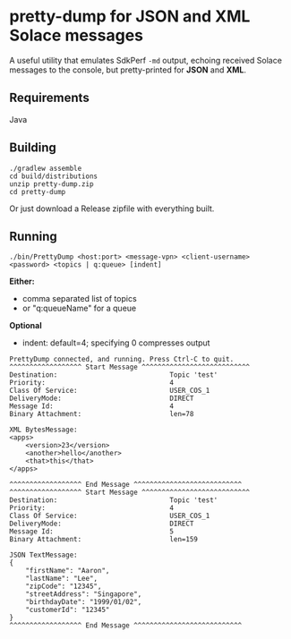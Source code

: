 # pretty-dump for JSON and XML Solace messages
A useful utility that emulates SdkPerf `-md` output, echoing received Solace messages to the console, but pretty-printed for **JSON** and **XML**.


## Requirements

Java


## Building

```
./gradlew assemble
cd build/distributions
unzip pretty-dump.zip
cd pretty-dump
```

Or just download a Release zipfile with everything built.


## Running

```
./bin/PrettyDump <host:port> <message-vpn> <client-username> <password> <topics | q:queue> [indent]
```

**Either:**
- comma separated list of topics
- or "q:queueName" for a queue

**Optional**
- indent: default=4; specifying 0 compresses output


```
PrettyDump connected, and running. Press Ctrl-C to quit.
^^^^^^^^^^^^^^^^^^ Start Message ^^^^^^^^^^^^^^^^^^^^^^^^^^^
Destination:                            Topic 'test'
Priority:                               4
Class Of Service:                       USER_COS_1
DeliveryMode:                           DIRECT
Message Id:                             4
Binary Attachment:                      len=78

XML BytesMessage:
<apps>
    <version>23</version>
    <another>hello</another>
    <that>this</that>
</apps>

^^^^^^^^^^^^^^^^^^ End Message ^^^^^^^^^^^^^^^^^^^^^^^^^^^
^^^^^^^^^^^^^^^^^^ Start Message ^^^^^^^^^^^^^^^^^^^^^^^^^^^
Destination:                            Topic 'test'
Priority:                               4
Class Of Service:                       USER_COS_1
DeliveryMode:                           DIRECT
Message Id:                             5
Binary Attachment:                      len=159

JSON TextMessage:
{
    "firstName": "Aaron",
    "lastName": "Lee",
    "zipCode": "12345",
    "streetAddress": "Singapore",
    "birthdayDate": "1999/01/02",
    "customerId": "12345"
}
^^^^^^^^^^^^^^^^^^ End Message ^^^^^^^^^^^^^^^^^^^^^^^^^^^
```
